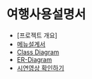 # 여행사용설명서

 - [프로젝트 개요]
 - [메뉴설계서](https://github.com/uniqueHRH/finalProject/blob/master/%EB%A9%94%EB%89%B4%EC%84%A4%EA%B3%84%EC%84%9C.png)
 - [Class Diagram](https://github.com/uniqueHRH/finalProject/blob/master/ClassDiagram.png)
 - [ER-Diagram](https://github.com/uniqueHRH/finalProject/blob/master/ER-Diagram.png)
 - [시연영상 확인하기](https://www.youtube.com/watch?v=7znPfrB_5K4&t=2s)
 